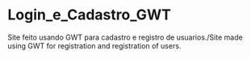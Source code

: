 # Login_e_Cadastro_GWT
Site feito usando GWT para cadastro e registro de usuarios./Site made using GWT for registration and registration of users.
